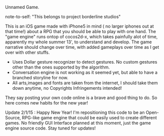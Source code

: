 Unnamed Game.

note-to-self: "This belongs to project borderline studios"

This is an iOS game made with iPhone5 in mind ( no larger iphones out at that time!) about a RPG that you should be able to play with one hand.
The "game engine" runs ontop of cocos2d-x, which takes painfully alot of time, apparently my whole summer 13', to understand and develop.
The game narrative should change over time, with added gameplays over time as I get over with other stuffs.

- Uses Dollar gesture recognizer to detect gestures. No custom gestures other than the ones supported by the algorithm.
- Conversation engine is not working as it seemed yet, but able to have a branched storyline for now.
- All arts,images and fonts are taken from the internet, I should take them down anytime, no Copyrights Infringements intended!

They say posting your own code online is a brave and good thing to do. So here comes new habits for the new year!

Update 2/1/15 : Happy New Year! I'm repositioning this code to be an Open-Source, RPG-like game engine that could be easily used to create different games. No friendly GUI Interface planned at this moment, just the game engine source code. Stay tuned for updates!
